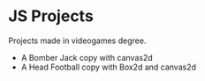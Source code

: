 # JS Projects

Projects made in videogames degree.
- A Bomber Jack copy with canvas2d
- A Head Football copy with Box2d and canvas2d

